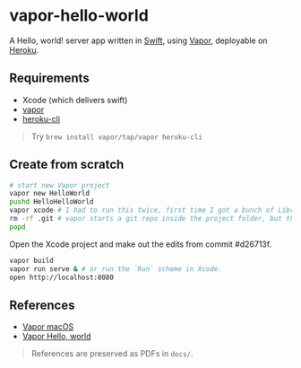 # vapor-hello-world

A Hello, world! server app written in [Swift](), using [Vapor](), deployable on [Heroku]().

## Requirements

- Xcode (which delivers swift)
- [vapor]()
- [heroku-cli]()

> Try `brew install vapor/tap/vapor heroku-cli`

## Create from scratch

```sh
# start new Vapor project
vapor new HelloWorld
pushd HelloHelloWorld
vapor xcode # I had to run this twice, first time I got a bunch of LibreSSL errors about not being able to connect to GitHub to download the dependencies
rm -rf .git # vapor starts a git repo inside the project folder, but this project is inside a repo already!
popd
```

Open the Xcode project and make out the edits from commit #d26713f.

```sh
vapor build
vapor run serve & # or run the `Run` scheme in Xcode.
open http://localhost:8080
```

## References

- [Vapor macOS](https://docs.vapor.codes/3.0/install/macos/)
- [Vapor Hello, world](https://docs.vapor.codes/3.0/getting-started/hello-world/)

> References are preserved as PDFs in `docs/`.